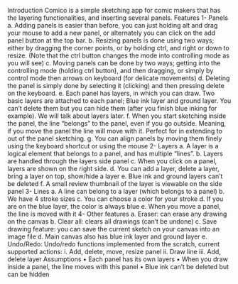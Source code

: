 Introduction
Comico is a simple sketching app for comic makers that has the layering functionalities, and inserting several panels. 
Features
1-	Panels
a.	Adding panels is easier than before, you can just holding alt and drag your mouse to add a new panel, or alternately you can click on the add panel button at the top bar.
b.	Resizing panels is done using two ways; either by dragging the corner points, or by holding ctrl, and right or down to resize. (Note that the ctrl button changes the mode into controlling mode as you will see)
c.	Moving panels can be done by two ways; getting into the controlling mode (holding ctrl button), and then dragging, or simply by control mode then arrows on keyboard (for delicate movements)
d.	Deleting the panel is simply done by selecting it (clicking) and then pressing delete on the keyboard.
e.	Each panel has layers, in which you can draw. Two basic layers are attached to each panel; Blue ink layer and ground layer. You can’t delete them but you can hide them (after you finish blue inking for example). We will talk about layers later.
f.	When you start sketching inside the panel, the line “belongs” to the panel, even if you go outside. Meaning, if you move the panel the line will move with it. Perfect for in extending to out of the panel sketching. 
g.	You can align panels by moving them finely using the keyboard shortcut or using the mouse
2-	Layers
a.	A layer is a logical element that belongs to a panel, and has multiple “lines”. 
b.	Layers are handled through the layers side panel
c.	When you click on a panel, layers are shown on the right side.
d.	You can add a layer, delete a layer, bring a layer on top, show/hide a layer
e.	Blue ink and ground layers can’t be deleted
f.	A small review thumbnail of the layer is viewable on the side panel
3-	Lines
a.	A line can belong to a layer (which belongs to a panel)
b.	We have 4 stroke sizes
c.	You can choose a color for your stroke
d.	If you are on the blue layer, the color is always blue
e.	When you move a panel, the line is moved with it
4-	Other features
a.	Eraser: can erase any drawing on the canvas
b.	Clear all: clears all drawings (can’t be undone)
c.	Save drawing feature: you can save the current sketch on your canvas into an image file
d.	Main canvas also has blue ink layer and ground layer
e.	Undo/Redo: Undo/redo functions implemented from the scratch, current supported actions:
i.	Add, delete, move, resize panel
ii.	Draw line
iii.	Add, delete layer
Assumptions
•	Each panel has its own layers
•	When you draw inside a panel, the line moves with this panel
•	Blue ink can’t be deleted but can be hidden
